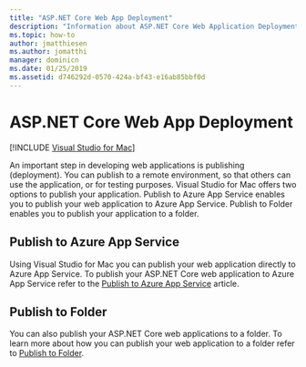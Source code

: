 ```yaml
---
title: "ASP.NET Core Web App Deployment"
description: "Information about ASP.NET Core Web Application Deployment in Visual Studio for Mac."
ms.topic: how-to
author: jmatthiesen
ms.author: jomatthi
manager: dominicn
ms.date: 01/25/2019
ms.assetid: d746292d-0570-424a-bf43-e16ab85bbf0d
---
```

# ASP.NET Core Web App Deployment

 [!INCLUDE [Visual Studio for Mac](~/includes/applies-to-version/vs-mac-only.md)]

An important step in developing web applications is publishing (deployment). You can publish to a remote environment, so that others can use the application, or for testing purposes. Visual Studio for Mac offers two options to publish your application. Publish to Azure App Service enables you to publish your web application to Azure App Service. Publish to Folder enables you to publish your application to a folder.

## Publish to Azure App Service

Using Visual Studio for Mac you can publish your web application directly to Azure App Service. To publish your ASP.NET Core web application to Azure App Service refer to the [Publish to Azure App Service](publish-app-svc.md) article.

## Publish to Folder

You can also publish your ASP.NET Core web applications to a folder. To learn more about how you can publish your web application to a folder refer to [Publish to Folder](publish-folder.md).